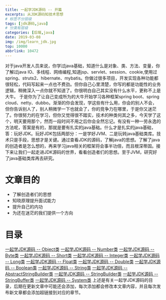 ```yaml
---
title: 一起学JDK源码 -- 开篇
excerpts: 从JDK源码知技术思想
# 标签不分层级
tags: [jdk源码,java]
# 分类有层级
categories: [后端,java]
date: 2019-03-08
img: /img/learn_jdk.jpg
top: 10000
abbrlink: 10472
---
```

对于java开发人员来说，你学过java基础，知道什么是对象、类、方法、变量，你了解过java IO、多线程、网络编程,知道jsp、servlet、session、cookie,使用过spring、struts2、hibernate、mybatis。你做过很多项目，开发实现各种功能都很轻松，代码写起来一点也不费劲。但你自己心里清楚，你写的都是功能性的业务逻辑，稍微深入一点你就不知道了。你很明白自己其实没有什么水平，更称不上是大牛。 于是你为了让自己变成所为的大牛开始学习各种框架spring boot、spring cloud、netty、dubbo。渐渐的你会发现，学这些有什么用，你会的别人不会，但你告诉别人了，别人稍微学一下也就会了，你的竞争力在哪里，于是你又迷茫了。你很努力的在学习，但你又觉得很不踏实，技术的种类何其之多，今天学了这个，明天要用那个，然而一段时间不用之后你会全然忘记。有没有一种一劳永逸的方法呢，答案是有的，那就是要有扎实的java基础。什么才是扎实的java基础，答：玩好JDK。玩好JDK包括两部分：一是学好JVM、二是玩转java基础类库。技术只是手段，思想才是关键。通过查看JDK的源码，了解java的思想。了解了java的创造者是怎么想的，再来学习java相关的框架将会事半功倍，而且根深蒂固。接下来让我们一起走进JDK源码的世界，看看创造者们的思想。至于JVM，研究好了java基础类库再去研究。
# 文章目的
+ 了解创造者们的思想
+ 知晓原理提升面试能力
+ 提升自己的内功
+ 为还在迷茫的我们提供一个方向

# 目录
[一起学JDK源码 -- Object类](https://www.jianshu.com/p/08c8890af5a0)
[一起学JDK源码 -- Number类](https://www.jianshu.com/p/aebe99708d95)
[一起学JDK源码 -- Byte类](https://www.jianshu.com/p/26bedb3ae3c4)
[一起学JDK源码 -- Short类](https://www.jianshu.com/p/3826ccd9e867)
[一起学JDK源码 -- Integer类](https://www.jianshu.com/p/e07d126ac1d0)
[一起学JDK源码 -- Long类](https://www.jianshu.com/p/160c2bf8f781)
[一起学JDK源码 -- Float类](https://www.jianshu.com/p/11d693340afc)
[一起学JDK源码 -- Double类](https://www.jianshu.com/p/573457f624d2)
[一起学JDK源码 -- Boolean类](https://www.jianshu.com/p/f1fd2fddda9a)
[一起学JDK源码 -- String类](https://www.jianshu.com/p/b3e9deacd155)
[一起学JDK源码 -- AbstractStringBuilder类](https://www.jianshu.com/p/77e82f324144)
[一起学JDK源码 -- StringBuilder类](https://www.jianshu.com/p/9f5d1dd7d383)
[一起学JDK源码 -- StringBuffer类](https://www.jianshu.com/p/6a713cad80a9)
[一起学JDK源码 -- System类](https://www.jianshu.com/p/364eb51df927)
上述是有关一起学JDK源码的目录，后期在更新文章中可能还会添加，每次添加都会修改本文章内容，并且每次发布新文章都会添加超链接到对应的章节。
